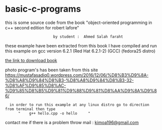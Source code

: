 # basic-c-programs
this is some source code from the book "object-oriented programming in c++ second edition for robert lafore"

                          by student :  Ahmed Salah faraht
                             
these example have been extracted from this book
I have compiled and run this example on gcc version 6.2.1  (Red Hat 6.2.1-2) (GCC) (fedora25 distro)


[the link to download book](
https://www.google.com.eg/url?sa=t&rct=j&q=&esrc=s&source=web&cd=1&ved=0ahUKEwjJnM_bkfTQAhWG0YMKHTW-C7cQFggaMAA&url=http%3A%2F%2Ffac.ksu.edu.sa%2Fsites%2Fdefault%2Ffiles%2FObjectOrientedProgramminginC4thEdition.pdf&usg=AFQjCNFfRFp2tlWY-U46EsZRZP0eUMsqZQ&sig2=8DRkwnViRV-9sBfXs9535w&cad=rja)


 photo program's has been taken from this site 
https://mustafasadiq0.wordpress.com/2016/12/06/%D8%B3%D9%8A-%D8%A8%D9%84%D8%B3-%D8%A8%D9%84%D8%B3-32-%D8%AF%D9%85%D8%AC-%D9%85%D8%B5%D9%81%D9%88%D9%81%D8%AA%D9%8A%D9%86/









      in order to run this example at any linux distro go to direction from terminal then type 
          "    g++ hello.cpp -o hello     "    
contact me if there is a problem throw mail : kimoa196@gmail.com
